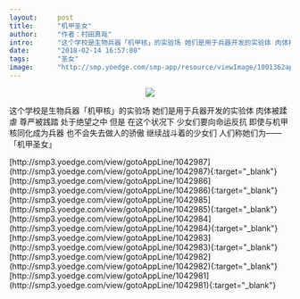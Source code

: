 ```yaml
---
layout:     post
title:      "机甲圣女"
author:     "作者：村田真哉"
intro:      "这个学校是生物兵器「机甲核」的实验场 她们是用于兵器开发的实验体 肉体被蹂虐 尊严被践踏 处于绝望之中 但是 在这个状况下 少女们要向命运反抗 即使与机甲核同化成为兵器 也不会失去做人的骄傲 继续战斗着的少女们 人们称她们为——「机甲圣女」"
date:       "2018-02-14 16:57:00"
tags:       "圣女"
image:      "http://smp.yoedge.com/smp-app/resource/viewImage/1001362appline.png"
---
```

<div style="text-align: center">
<p><img src="http://smp.yoedge.com/smp-app/resource/viewImage/1001362appline.png"/></p>
</div>
<p class="post-meta">
<span>这个学校是生物兵器「机甲核」的实验场 她们是用于兵器开发的实验体 肉体被蹂虐 尊严被践踏 处于绝望之中 但是 在这个状况下 少女们要向命运反抗 即使与机甲核同化成为兵器 也不会失去做人的骄傲 继续战斗着的少女们 人们称她们为——「机甲圣女」</span>
</p>
[http://smp3.yoedge.com/view/gotoAppLine/1042987](http://smp3.yoedge.com/view/gotoAppLine/1042987){:target="_blank"}
[http://smp3.yoedge.com/view/gotoAppLine/1042986](http://smp3.yoedge.com/view/gotoAppLine/1042986){:target="_blank"}
[http://smp3.yoedge.com/view/gotoAppLine/1042985](http://smp3.yoedge.com/view/gotoAppLine/1042985){:target="_blank"}
[http://smp3.yoedge.com/view/gotoAppLine/1042984](http://smp3.yoedge.com/view/gotoAppLine/1042984){:target="_blank"}
[http://smp3.yoedge.com/view/gotoAppLine/1042983](http://smp3.yoedge.com/view/gotoAppLine/1042983){:target="_blank"}
[http://smp3.yoedge.com/view/gotoAppLine/1042982](http://smp3.yoedge.com/view/gotoAppLine/1042982){:target="_blank"}
[http://smp3.yoedge.com/view/gotoAppLine/1042981](http://smp3.yoedge.com/view/gotoAppLine/1042981){:target="_blank"}


